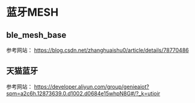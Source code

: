 # 蓝牙MESH #

## ble_mesh_base ##
参考网站：
	https://blog.csdn.net/zhanghuaishu0/article/details/78770486


## 天猫蓝牙 ##
参考网站：
	https://developer.aliyun.com/group/genieaiot?spm=a2c6h.12873639.0.d1002.d0684e15whpN8G#/?_k=utioir

